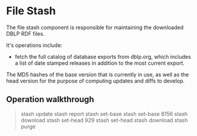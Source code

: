 # File Stash

The file stash component is responsible for maintaining the downloaded DBLP RDF files.

It's operations include:
- fetch the full catalog of database exports from dblp.org, which includes a list of date stamped releases in addition to the most current export.

The MD5 hashes of the base version that is currently in use, as well as the head version for the purpose of computing updates and diffs to develop.

## Operation walkthrough
> stash update
> stash report
> stash set-base
> stash set-base 8156
> stash download
> stash set-head 929
> stash set-head 
> stash download
> stash purge
